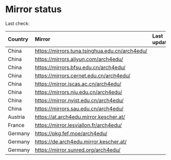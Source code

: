 <script src="./time.js"></script>
# Mirror status
Last check: <script type="text/javascript">localize(1722943023.075735);</script>

|Country|Mirror|Last update|
|:------|:-----|:----------|
|China|https://mirrors.tuna.tsinghua.edu.cn/arch4edu/|<script type="text/javascript">localize(1722926200);</script>|
|China|https://mirrors.aliyun.com/arch4edu/|<script type="text/javascript">localize(1722882890);</script>|
|China|https://mirrors.bfsu.edu.cn/arch4edu/|<script type="text/javascript">localize(1722926200);</script>|
|China|https://mirrors.cernet.edu.cn/arch4edu/|<script type="text/javascript">localize(1722926200);</script>|
|China|https://mirror.iscas.ac.cn/arch4edu/|<script type="text/javascript">localize(1722926200);</script>|
|China|https://mirrors.nju.edu.cn/arch4edu/|<script type="text/javascript">localize(1722882890);</script>|
|China|https://mirror.nyist.edu.cn/arch4edu/|<script type="text/javascript">localize(1722882890);</script>|
|China|https://mirrors.sau.edu.cn/arch4edu/|<script type="text/javascript">localize(1722882890);</script>|
|Austria|https://at.arch4edu.mirror.kescher.at/|<script type="text/javascript">localize(1722926200);</script>|
|France|https://mirror.lesviallon.fr/arch4edu/|<script type="text/javascript">localize(1722882890);</script>|
|Germany|https://pkg.fef.moe/arch4edu/|<script type="text/javascript">localize(1722926200);</script>|
|Germany|https://de.arch4edu.mirror.kescher.at/|<script type="text/javascript">localize(1722926200);</script>|
|Germany|https://mirror.sunred.org/arch4edu/|<script type="text/javascript">localize(1722926200);</script>|

<script src="./tablefilter/tablefilter.js"></script>
<script src="./table.js"></script>